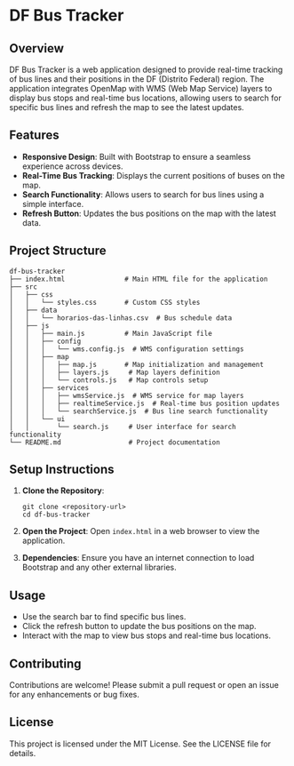# DF Bus Tracker

## Overview
DF Bus Tracker is a web application designed to provide real-time tracking of bus lines and their positions in the DF (Distrito Federal) region. The application integrates OpenMap with WMS (Web Map Service) layers to display bus stops and real-time bus locations, allowing users to search for specific bus lines and refresh the map to see the latest updates.

## Features
- **Responsive Design**: Built with Bootstrap to ensure a seamless experience across devices.
- **Real-Time Bus Tracking**: Displays the current positions of buses on the map.
- **Search Functionality**: Allows users to search for bus lines using a simple interface.
- **Refresh Button**: Updates the bus positions on the map with the latest data.

## Project Structure
```
df-bus-tracker
├── index.html               # Main HTML file for the application
├── src
│   ├── css
│   │   └── styles.css       # Custom CSS styles
│   ├── data
│   │   └── horarios-das-linhas.csv  # Bus schedule data
│   ├── js
│   │   ├── main.js          # Main JavaScript file
│   │   ├── config
│   │   │   └── wms.config.js  # WMS configuration settings
│   │   ├── map
│   │   │   ├── map.js       # Map initialization and management
│   │   │   ├── layers.js     # Map layers definition
│   │   │   └── controls.js   # Map controls setup
│   │   ├── services
│   │   │   ├── wmsService.js  # WMS service for map layers
│   │   │   ├── realtimeService.js  # Real-time bus position updates
│   │   │   └── searchService.js  # Bus line search functionality
│   │   └── ui
│   │       └── search.js     # User interface for search functionality
└── README.md                 # Project documentation
```

## Setup Instructions
1. **Clone the Repository**: 
   ```
   git clone <repository-url>
   cd df-bus-tracker
   ```

2. **Open the Project**: Open `index.html` in a web browser to view the application.

3. **Dependencies**: Ensure you have an internet connection to load Bootstrap and any other external libraries.

## Usage
- Use the search bar to find specific bus lines.
- Click the refresh button to update the bus positions on the map.
- Interact with the map to view bus stops and real-time bus locations.

## Contributing
Contributions are welcome! Please submit a pull request or open an issue for any enhancements or bug fixes.

## License
This project is licensed under the MIT License. See the LICENSE file for details.